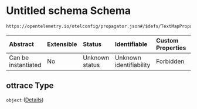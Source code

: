 # Untitled schema Schema

```txt
https://opentelemetry.io/otelconfig/propagator.json#/$defs/TextMapPropagator/properties/ottrace
```



| Abstract            | Extensible | Status         | Identifiable            | Custom Properties | Additional Properties | Access Restrictions | Defined In                                                            |
| :------------------ | :--------- | :------------- | :---------------------- | :---------------- | :-------------------- | :------------------ | :-------------------------------------------------------------------- |
| Can be instantiated | No         | Unknown status | Unknown identifiability | Forbidden         | Forbidden             | none                | [propagator.json\*](../schema/propagator.json "open original schema") |

## ottrace Type

`object` ([Details](propagator-defs-textmappropagator-properties-ottrace.md))
